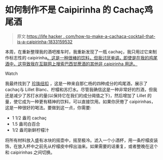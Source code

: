 # 如何制作不是 Caipirinha 的 Cachaç鸡尾酒

> 原文:[https://life hacker . com/how-to-make-a-cachaca-cocktail-that-is-a-caipirinha-1833159532](https://lifehacker.com/how-to-make-a-cachaca-cocktail-that-isnt-a-caipirinha-1833159532)

本周，在重新整理我的酒吧推车时，我重新发现了一瓶 cachaç，我只用过它来制作标志性的 caipirinha[。这是一种很棒的饮料，但我讨厌单调，即使是在我的鸡尾酒中，这导致我在互联网上搜索巴西甘蔗酒的其他非 caipirinha 用途。](https://lifehacker.com/3-ingredient-happy-hour-a-summery-caipirinha-1825608451)

Watch

我最终找到了 [珍珠纽扣](https://www.epicurious.com/recipes/food/views/pearl-button-350148) ，这是一种来自那仁杨的四种成分的鸡尾酒，展示了 cachaç与 Lillet Blanc、柠檬和苏打水。尽管我确信这是一种非常好的烈酒，但我还是减少了苏打水的量(以保持它在我们的成分阈值之下)，然后增加了 Lillet 的量，使它成为一种更有精神的饮料，可以直接饮用。如果你厌倦了 caipirinhas，这是一种很好的喝法。要做到这一点，你需要:

*   1 1/2 盎司 cachaç
*   1.5 盎司白百合
*   1/2 盎司新鲜柠檬汁

将所有材料放入盛有冰块的摇壶中，摇至极冷。滤入一个小酒杯，用一条柠檬皮装饰，在放入杯中之前先从柠檬皮中榨出油来。如果需要的话重复，或者整晚在这个和 caipirinhas 之间切换。